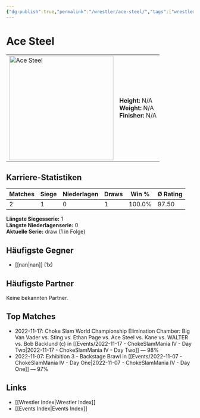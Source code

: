 ```yaml
---
{"dg-publish":true,"permalink":"/wrestler/ace-steel/","tags":["wrestler"],"noteIcon":"","created":"2025-08-11T09:33:17.436+02:00"}
---
```



# Ace Steel

<table>
<tr>
<td><img src="Ace Steel.png" width="280" alt="Ace Steel"></td>
<td>
<b>Height:</b> N/A<br>
<b>Weight:</b> N/A<br>
<b>Finisher:</b> N/A<br>
</td>
</tr>
</table>

## Karriere-Statistiken

| Matches | Siege | Niederlagen | Draws | Win % | Ø Rating |
|---------|-------|-------------|-------|-------|-----------|
| 2 | 1 | 0 | 1 | 100.0% | 97.50 |

**Längste Siegesserie:** 1<br>**Längste Niederlagenserie:** 0<br>**Aktuelle Serie:** draw (1 in Folge)


## Häufigste Gegner
- [[nan\|nan]] (1x)

## Häufigste Partner
Keine bekannten Partner.

## Top Matches
- 2022-11-17: Choke Slam World Championship Elimination Chamber: Big Van Vader vs. Sting vs. Ethan Page vs. Ace Steel vs. Kane vs. WALTER vs. Bob Backlund (c) in [[Events/2022-11-17 - ChokeSlamMania IV - Day Two\|2022-11-17 - ChokeSlamMania IV - Day Two]] — 98%
- 2022-11-07: Exhibition 3 - Backstage Brawl in [[Events/2022-11-07 - ChokeSlamMania IV - Day One\|2022-11-07 - ChokeSlamMania IV - Day One]] — 97%

## Links
- [[Wrestler Index\|Wrestler Index]]
- [[Events Index\|Events Index]]
